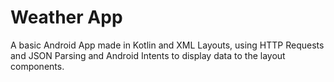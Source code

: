 # Weather App
A basic Android App made in Kotlin and XML Layouts, using
HTTP Requests and JSON Parsing and Android Intents
to display data to the layout components.
